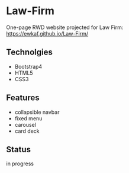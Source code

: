 # Law-Firm
One-page RWD website projected for Law Firm:  https://ewkaf.github.io/Law-Firm/

## Technolgies
* Bootstrap4
* HTML5
* CSS3

## Features
* collapsible navbar
* fixed menu
* carousel
* card deck

## Status
in progress
